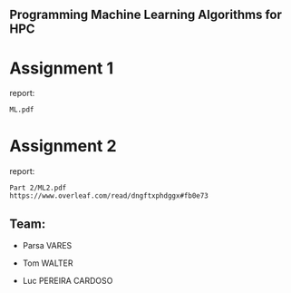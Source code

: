 ## Programming Machine Learning Algorithms for HPC

# Assignment 1

report:

```bash
ML.pdf
```

# Assignment 2

report:

```
Part 2/ML2.pdf
https://www.overleaf.com/read/dngftxphdggx#fb0e73
```
## Team:

- Parsa VARES
      
- Tom WALTER
      
- Luc PEREIRA CARDOSO
